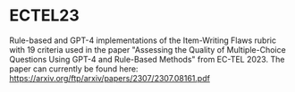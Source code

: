 # ECTEL23
Rule-based and GPT-4 implementations of the Item-Writing Flaws rubric with 19 criteria used in the paper "Assessing the Quality of Multiple-Choice Questions Using GPT-4 and Rule-Based Methods" from EC-TEL 2023.
The paper can currently be found here: https://arxiv.org/ftp/arxiv/papers/2307/2307.08161.pdf 
